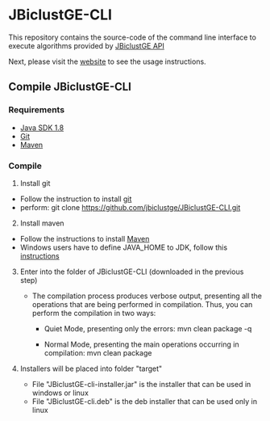# JBiclustGE-CLI

This repository contains the source-code of the command line interface to execute algorithms provided by [JBiclustGE API](https://github.com/jbiclustge/JBiclustGE)

Next, please visit the [website](https://jbiclustge.github.io) to see the usage instructions.

## Compile JBiclustGE-CLI
### Requirements
 - [Java SDK 1.8](http://www.oracle.com/technetwork/java/javase/downloads/index.html) 
 - [Git](https://git-scm.com)
 - [Maven](https://maven.apache.org)

### Compile

1. Install git 
  - Follow the instruction to install [git](https://git-scm.com/book/en/v2/Getting-Started-Installing-Git) 
  - perform: git clone https://github.com/jbiclustge/JBiclustGE-CLI.git

2. Install maven
  - Follow the instructions to install [Maven](https://maven.apache.org/install.html)
  - Windows users have to define JAVA_HOME to JDK, follow this [instructions](http://roufid.com/no-compiler-is-provided-in-this-environment/)

3. Enter into the folder of JBiclustGE-CLI (downloaded in the previous step)
   - The compilation process produces verbose output, presenting all the operations that are being performed in compilation. Thus, you can perform the compilation in two ways:
      - Quiet Mode, presenting only the errors:
           mvn clean package -q 
           
      - Normal Mode, presenting the main operations occurring in compilation:
           mvn clean package      

3. Installers will be placed into folder "target"
    - File "JBiclustGE-cli-installer.jar" is the installer that can be used in windows or linux
    - File "JBiclustGE-cli.deb" is the deb installer that can be used only in linux

